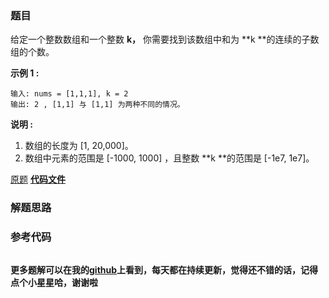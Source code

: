### 题目
给定一个整数数组和一个整数  **k，** 你需要找到该数组中和为  **k  **的连续的子数组的个数。

**示例 1 :**

    
    
    输入: nums = [1,1,1], k = 2
    输出: 2 , [1,1] 与 [1,1] 为两种不同的情况。
    

**说明 :**

  1. 数组的长度为 [1, 20,000]。
  2. 数组中元素的范围是 [-1000, 1000] ，且整数  **k  **的范围是 [-1e7, 1e7]。

[原题](https://leetcode-cn.com/problems/subarray-sum-equals-k/)    **[代码文件]()**


### 解题思路




### 参考代码

```go


```




**更多题解可以在我的[github](https://github.com/LZH139/leetcode_Go)上看到，每天都在持续更新，觉得还不错的话，记得点个小星星哈，谢谢啦**
